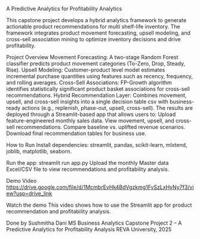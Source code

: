 A Predictive Analytics for Profitability Analytics

This capstone project develops a hybrid analytics framework to generate actionable product recommendations for multi shelf-life inventory. The framework integrates product movement forecasting, upsell modeling, and cross-sell association mining to optimize inventory decisions and drive profitability.

Project Overview
Movement Forecasting: A two-stage Random Forest classifier predicts product movement categories (To-Zero, Drop, Steady, Rise).
Upsell Modeling: Customer–product level model estimates incremental purchase quantities using features such as recency, frequency, and rolling averages.
Cross-Sell Associations: FP-Growth algorithm identifies statistically significant product basket associations for cross-sell recommendations.
Hybrid Recommendation Layer: Combines movement, upsell, and cross-sell insights into a single decision table csv  with business-ready actions (e.g., replenish, phase-out, upsell, cross-sell).
The results are deployed through a Streamlit-based app that allows users to:
Upload feature-engineered monthly sales data.
View movement, upsell, and cross-sell recommendations.
Compare baseline vs. uplifted revenue scenarios.
Download final recommendation tables for business use.

How to Run
Install dependencies: streamlit, pandas, scikit-learn, mlxtend, joblib, matplotlib, seaborn.

Run the app:
streamlit run app.py
Upload the monthly Master data Excel/CSV file to view recommendations and profitability analysis.

Demo Video
https://drive.google.com/file/d/1McmbrEvHk4BdVgzkmg1FvSzLxHyNy7f3/view?usp=drive_link


Watch the demo
This video shows how to use the Streamlit app for product recommendation and profitability analysis.

Done by
Sushmitha Dani
MS Business Analytics
Capstone Project 2 – A Predictive Analytics for Profitability Analysis
REVA University, 2025
